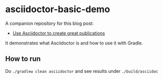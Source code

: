 # asciidoctor-basic-demo

A companion repository for this blog post:

* [Use Asciidoctor to create great publications](http://loki2302.me/2017/05/24/Use-Asciidoctor-to-create-great-publications/)

It demonstrates what Asciidoctor is and how to use it with Gradle.

## How to run

Do `./gradlew clean asciidoctor` and see results under `./build/asciidoc`
